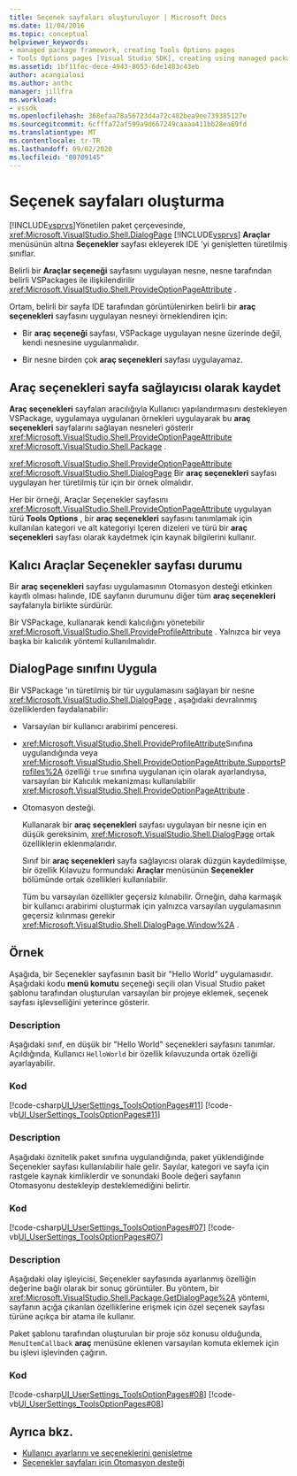 ```yaml
---
title: Seçenek sayfaları oluşturuluyor | Microsoft Docs
ms.date: 11/04/2016
ms.topic: conceptual
helpviewer_keywords:
- managed package framework, creating Tools Options pages
- Tools Options pages [Visual Studio SDK], creating using managed package framework
ms.assetid: 1bf11fec-dece-4943-8053-6de1483c43eb
author: acangialosi
ms.author: anthc
manager: jillfra
ms.workload:
- vssdk
ms.openlocfilehash: 368efaa78a56723d4a72c482bea9ee739385127e
ms.sourcegitcommit: 6cfffa72af599a9d667249caaaa411bb28ea69fd
ms.translationtype: MT
ms.contentlocale: tr-TR
ms.lasthandoff: 09/02/2020
ms.locfileid: "80709145"
---
```

# <a name="create-options-pages"></a>Seçenek sayfaları oluşturma
[!INCLUDE[vsprvs](../../code-quality/includes/vsprvs_md.md)]Yönetilen paket çerçevesinde, <xref:Microsoft.VisualStudio.Shell.DialogPage> [!INCLUDE[vsprvs](../../code-quality/includes/vsprvs_md.md)] **Araçlar** menüsünün altına **Seçenekler** sayfası ekleyerek IDE 'yi genişletten türetilmiş sınıflar.

 Belirli bir **Araçlar seçeneği** sayfasını uygulayan nesne, nesne tarafından belirli VSPackages ile ilişkilendirilir <xref:Microsoft.VisualStudio.Shell.ProvideOptionPageAttribute> .

 Ortam, belirli bir sayfa IDE tarafından görüntülenirken belirli bir **araç seçenekleri** sayfasını uygulayan nesneyi örneklendiren için:

- Bir **araç seçeneği** sayfası, VSPackage uygulayan nesne üzerinde değil, kendi nesnesine uygulanmalıdır.

- Bir nesne birden çok **araç seçenekleri** sayfası uygulayamaz.

## <a name="register-as-a-tools-options-page-provider"></a>Araç seçenekleri sayfa sağlayıcısı olarak kaydet
 **Araç seçenekleri** sayfaları aracılığıyla Kullanıcı yapılandırmasını destekleyen VSPackage, uygulamaya uygulanan örnekleri uygulayarak bu **araç seçenekleri** sayfalarını sağlayan nesneleri gösterir <xref:Microsoft.VisualStudio.Shell.ProvideOptionPageAttribute> <xref:Microsoft.VisualStudio.Shell.Package> .

 <xref:Microsoft.VisualStudio.Shell.ProvideOptionPageAttribute> <xref:Microsoft.VisualStudio.Shell.DialogPage> Bir **araç seçenekleri** sayfası uygulayan her türetilmiş tür için bir örnek olmalıdır.

 Her bir örneği, Araçlar Seçenekler sayfasını <xref:Microsoft.VisualStudio.Shell.ProvideOptionPageAttribute> uygulayan türü **Tools Options** , bir **araç seçenekleri** sayfasını tanımlamak için kullanılan kategori ve alt kategoriyi Içeren dizeleri ve türü bir **araç seçenekleri** sayfası olarak kaydetmek için kaynak bilgilerini kullanır.

## <a name="persist-tools-options-page-state"></a>Kalıcı Araçlar Seçenekler sayfası durumu
 Bir **araç seçenekleri** sayfası uygulamasının Otomasyon desteği etkinken kayıtlı olması halınde, IDE sayfanın durumunu diğer tüm **araç seçenekleri** sayfalarıyla birlikte sürdürür.

 Bir VSPackage, kullanarak kendi kalıcılığını yönetebilir <xref:Microsoft.VisualStudio.Shell.ProvideProfileAttribute> . Yalnızca bir veya başka bir kalıcılık yöntemi kullanılmalıdır.

## <a name="implement-dialogpage-class"></a>DialogPage sınıfını Uygula
 Bir VSPackage 'ın türetilmiş bir tür uygulamasını sağlayan bir nesne <xref:Microsoft.VisualStudio.Shell.DialogPage> , aşağıdaki devralınmış özelliklerden faydalanabilir:

- Varsayılan bir kullanıcı arabirimi penceresi.

- <xref:Microsoft.VisualStudio.Shell.ProvideProfileAttribute>Sınıfına uygulandığında veya <xref:Microsoft.VisualStudio.Shell.ProvideOptionPageAttribute.SupportsProfiles%2A> özelliği `true` sınıfına uygulanan için olarak ayarlandıysa, varsayılan bir Kalıcılık mekanizması kullanılabilir <xref:Microsoft.VisualStudio.Shell.ProvideOptionPageAttribute> .

- Otomasyon desteği.

  Kullanarak bir **araç seçenekleri** sayfası uygulayan bir nesne için en düşük gereksinim, <xref:Microsoft.VisualStudio.Shell.DialogPage> ortak özelliklerin eklenmalarıdır.

  Sınıf bir **araç seçenekleri** sayfa sağlayıcısı olarak düzgün kaydedilmişse, bir özellik Kılavuzu formundaki **Araçlar** menüsünün **Seçenekler** bölümünde ortak özellikleri kullanılabilir.

  Tüm bu varsayılan özellikler geçersiz kılınabilir. Örneğin, daha karmaşık bir kullanıcı arabirimi oluşturmak için yalnızca varsayılan uygulamasının geçersiz kılınması gerekir <xref:Microsoft.VisualStudio.Shell.DialogPage.Window%2A> .

## <a name="example"></a>Örnek
 Aşağıda, bir Seçenekler sayfasının basit bir "Hello World" uygulamasıdır. Aşağıdaki kodu **menü komutu** seçeneği seçili olan Visual Studio paket şablonu tarafından oluşturulan varsayılan bir projeye eklemek, seçenek sayfası işlevselliğini yeterince gösterir.

### <a name="description"></a>Description
 Aşağıdaki sınıf, en düşük bir "Hello World" seçenekleri sayfasını tanımlar. Açıldığında, Kullanıcı `HelloWorld` bir özellik kılavuzunda ortak özelliği ayarlayabilir.

### <a name="code"></a>Kod
 [!code-csharp[UI_UserSettings_ToolsOptionPages#11](../../extensibility/internals/codesnippet/CSharp/creating-options-pages_1.cs)]
 [!code-vb[UI_UserSettings_ToolsOptionPages#11](../../extensibility/internals/codesnippet/VisualBasic/creating-options-pages_1.vb)]

### <a name="description"></a>Description
 Aşağıdaki öznitelik paket sınıfına uygulandığında, paket yüklendiğinde Seçenekler sayfası kullanılabilir hale gelir. Sayılar, kategori ve sayfa için rastgele kaynak kimliklerdir ve sonundaki Boole değeri sayfanın Otomasyonu destekleyip desteklemediğini belirtir.

### <a name="code"></a>Kod
 [!code-csharp[UI_UserSettings_ToolsOptionPages#07](../../extensibility/internals/codesnippet/CSharp/creating-options-pages_2.cs)]
 [!code-vb[UI_UserSettings_ToolsOptionPages#07](../../extensibility/internals/codesnippet/VisualBasic/creating-options-pages_2.vb)]

### <a name="description"></a>Description
 Aşağıdaki olay işleyicisi, Seçenekler sayfasında ayarlanmış özelliğin değerine bağlı olarak bir sonuç görüntüler. Bu yöntem, bir <xref:Microsoft.VisualStudio.Shell.Package.GetDialogPage%2A> yöntemi, sayfanın açığa çıkarılan özelliklerine erişmek için özel seçenek sayfası türüne açıkça bir atama ile kullanır.

 Paket şablonu tarafından oluşturulan bir proje söz konusu olduğunda, `MenuItemCallback` **araç** menüsüne eklenen varsayılan komuta eklemek için bu işlevi işlevinden çağırın.

### <a name="code"></a>Kod
 [!code-csharp[UI_UserSettings_ToolsOptionPages#08](../../extensibility/internals/codesnippet/CSharp/creating-options-pages_3.cs)]
 [!code-vb[UI_UserSettings_ToolsOptionPages#08](../../extensibility/internals/codesnippet/VisualBasic/creating-options-pages_3.vb)]

## <a name="see-also"></a>Ayrıca bkz.
- [Kullanıcı ayarlarını ve seçeneklerini genişletme](../../extensibility/extending-user-settings-and-options.md)
- [Seçenekler sayfaları için Otomasyon desteği](../../extensibility/internals/automation-support-for-options-pages.md)
